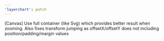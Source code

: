 ```yaml
---
'layerchart': patch
---
```


[Canvas] Use full container (like Svg) which provides better result when zooming. Also fixes transform jumping as offsetX/offsetY does not including position/padding/margin values
